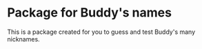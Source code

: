 #  Package for Buddy's names

This is a package created for you to guess and test Buddy's many nicknames.
